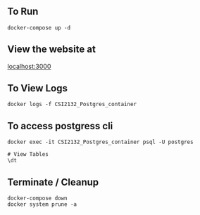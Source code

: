 
## To Run
```
docker-compose up -d
```

## View the website at 
[localhost:3000](http://localhost:3000)

## To View Logs
```
docker logs -f CSI2132_Postgres_container
```
## To access postgress cli
```
docker exec -it CSI2132_Postgres_container psql -U postgres

# View Tables
\dt
```

## Terminate / Cleanup
```
docker-compose down
docker system prune -a
```
